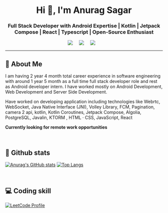 <h1 align="center">Hi 👋, I'm Anurag Sagar</h1>
<h3 align="center">Full Stack Developer with Android Expertise | Kotlin | Jetpack Compose | React | Typescript | Open-Source Enthusiast</h3>
<p align='center'>
  <a href="https://twitter.com/DevMastermind1"><img src="https://img.shields.io/badge/twitter-%231DA1F2.svg?&style=for-the-badge&logo=twitter&logoColor=white" /></a>&nbsp;&nbsp;&nbsp;&nbsp;
  <a href="https://www.linkedin.com/in/anurag-sagar-85a164212/"><img src="https://img.shields.io/badge/linkedin-%230077B5.svg?&style=for-the-badge&logo=linkedin&logoColor=white" /></a>&nbsp;&nbsp;&nbsp;&nbsp;
  <a href="mailto:anurag983sagarofficial@gmail.com?subject=Olá%20Anurag"><img src="https://img.shields.io/badge/gmail-%23D14836.svg?&style=for-the-badge&logo=gmail&logoColor=white" /></a>&nbsp;&nbsp;&nbsp;&nbsp;
</p>

<hr>


## 🚀 About Me

I am having 2 year 4 month total career experience in software engineering with around 1 year 5 month as a full time full stack developer role and rest as Android developer intern. I have worked mostly on Android Development, Web Development and Server Side Development.

Have worked on developing application including technologies like Webrtc, WebSocket, Java Native Interface (JNI), Volley Library, FCM, Pagination, camera 2 api, kotlin, Kotlin Coroutines, Jetpack Compose, Algolia, PostgreSQL, Javalin, KTORM , HTML · CSS, JavaScript, React

__Currently looking for remote work opportunities__

<br>

## 👀  Github stats


[![Anurag's GitHub stats](https://github-readme-stats.vercel.app/api?username=AnuragDevMastermind&show=prs_merged&hide=issues,contribs&show_icons=true&rank_icon=github&exclude_repo=AnuragDevMastermind,Chat-application)](https://github.com/AnuragDevMastermind/AnuragDevMastermind/blob/main/PR.md)
[![Top Langs](https://github-readme-stats.vercel.app/api/top-langs/?username=AnuragDevMastermind&layout=compact)](https://github.com/AnuragDevMastermind/AnuragDevMastermind/blob/main/PR.md)

<br>

## 💻 Coding skill
[![LeetCode Profile](https://leetcard.jacoblin.cool/anurag983sagar?theme=dark&font=Hind)](https://leetcode.com/anurag983sagar/)
